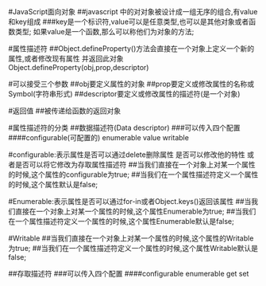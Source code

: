 #JavaScript面向对象
##javascript 中的对对象被设计成一组无序的组合,有value和key组成
###key是一个标识符,value可以是任意类型,也可以是其他对象或者函数类型;
如果value是一个函数,那么可以称他们为对象的方法;


#属性描述符
##Object.defineProperty()方法会直接在一个对象上定义一个新的属性,或者修改现有属性  并返回此对象
Object.defineProperty(obj,prop,descriptor)

#可以接受三个参数
##obj要定义属性的对象
##prop要定义或修改属性的名称或Symbol(字符串形式)
##descriptor要定义或修改属性的描述符(是一个对象)

#返回值
##被传递给函数的返回对象

#属性描述符的分类
##数据描述符(Data descriptor)
###可以传入四个配置
####configurable(可配置的)  enumerable  value  writable  

#configurable:表示属性是否可以通过delete删除属性  是否可以修改他的特性  或者是否可以将它修改为存取属性描述符
##当我们直接在一个对象上对某一个属性的时候,这个属性的configurable为true;
##当我们在一个属性描述符定义一个属性的时候,这个属性默认是false;

#Enumerable:表示属性是否可以通过for-in或者Object.keys()返回该属性
##当我们直接在一个对象上对某一个属性的时候,这个属性Enumerable为true;
##当我们在一个属性描述符定义一个属性的时候,这个属性Enumerable默认是false;

#Writable 
##当我们直接在一个对象上对某一个属性的时候,这个属性的Writable为true;
##当我们在一个属性描述符定义一个属性的时候,这个属性Writable默认是false;

##存取描述符
###可以传入四个配置
####configurable  enumerable  get  set
